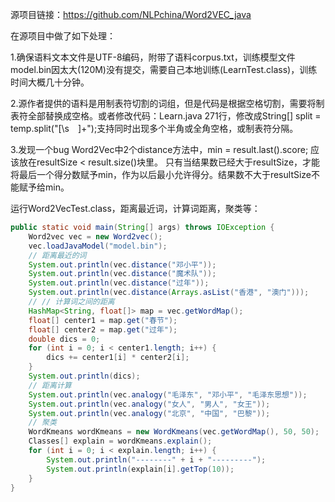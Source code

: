 源项目链接：https://github.com/NLPchina/Word2VEC_java

在源项目中做了如下处理：

1.确保语料文本文件是UTF-8编码，附带了语料corpus.txt，训练模型文件model.bin因太大(120M)没有提交，需要自己本地训练(LearnTest.class)，训练时间大概几十分钟。

2.源作者提供的语料是用制表符切割的词组，但是代码是根据空格切割，需要将制表符全部替换成空格。或者修改代码：Learn.java 271行，修改成String[] split = temp.split("[\s　]+");支持同时出现多个半角或全角空格，或制表符分隔。

3.发现一个bug
Word2Vec中2个distance方法中，min = result.last().score; 应该放在resultSize < result.size()块里。
只有当结果数已经大于resultSize，才能将最后一个得分数赋予min，作为以后最小允许得分。结果数不大于resultSize不能赋予给min。

运行Word2VecTest.class，距离最近词，计算词距离，聚类等：
``` java
public static void main(String[] args) throws IOException {
    Word2vec vec = new Word2vec();
    vec.loadJavaModel("model.bin");
    // 距离最近的词
    System.out.println(vec.distance("邓小平"));
    System.out.println(vec.distance("魔术队"));
    System.out.println(vec.distance("过年"));
    System.out.println(vec.distance(Arrays.asList("香港", "澳门")));
    // // 计算词之间的距离
    HashMap<String, float[]> map = vec.getWordMap();
    float[] center1 = map.get("春节");
    float[] center2 = map.get("过年");
    double dics = 0;
    for (int i = 0; i < center1.length; i++) {
        dics += center1[i] * center2[i];
    }
    System.out.println(dics);
    // 距离计算
    System.out.println(vec.analogy("毛泽东", "邓小平", "毛泽东思想"));
    System.out.println(vec.analogy("女人", "男人", "女王"));
    System.out.println(vec.analogy("北京", "中国", "巴黎"));
    // 聚类
    WordKmeans wordKmeans = new WordKmeans(vec.getWordMap(), 50, 50);
    Classes[] explain = wordKmeans.explain();
    for (int i = 0; i < explain.length; i++) {
        System.out.println("--------" + i + "---------");
        System.out.println(explain[i].getTop(10));
    }
}
```